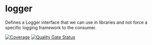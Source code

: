 # logger

Defines a Logger interface that we can use in libraries and not force a specific logging framework to the consumer.

[![Coverage](https://sonarcloud.io/api/project_badges/measure?project=flexbase-eng_logger&metric=coverage)](https://sonarcloud.io/summary/new_code?id=flexbase-eng_logger) [![Quality Gate Status](https://sonarcloud.io/api/project_badges/measure?project=flexbase-eng_logger&metric=alert_status)](https://sonarcloud.io/summary/new_code?id=flexbase-eng_logger)
